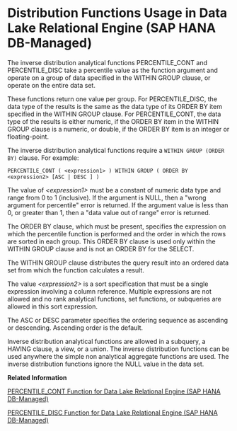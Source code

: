 <!-- loio2d71dfa1838944d3a0af3f338f06b4cf -->

# Distribution Functions Usage in Data Lake Relational Engine \(SAP HANA DB-Managed\)

The inverse distribution analytical functions PERCENTILE\_CONT and PERCENTILE\_DISC take a percentile value as the function argument and operate on a group of data specified in the WITHIN GROUP clause, or operate on the entire data set.



These functions return one value per group. For PERCENTILE\_DISC, the data type of the results is the same as the data type of its ORDER BY item specified in the WITHIN GROUP clause. For PERCENTILE\_CONT, the data type of the results is either numeric, if the ORDER BY item in the WITHIN GROUP clause is a numeric, or double, if the ORDER BY item is an integer or floating-point.

The inverse distribution analytical functions require a `WITHIN GROUP (ORDER BY)` clause. For example:

```
PERCENTILE_CONT ( <expression1> ) WITHIN GROUP ( ORDER BY <expression2> [ASC | DESC ] )
```

The value of *<expression1\>* must be a constant of numeric data type and range from 0 to 1 \(inclusive\). If the argument is NULL, then a "wrong argument for percentile" error is returned. If the argument value is less than 0, or greater than 1, then a "data value out of range" error is returned.

The ORDER BY clause, which must be present, specifies the expression on which the percentile function is performed and the order in which the rows are sorted in each group. This ORDER BY clause is used only within the WITHIN GROUP clause and is not an ORDER BY for the SELECT.

The WITHIN GROUP clause distributes the query result into an ordered data set from which the function calculates a result.

The value *<expression2\>* is a sort specification that must be a single expression involving a column reference. Multiple expressions are not allowed and no rank analytical functions, set functions, or subqueries are allowed in this sort expression.

The ASC or DESC parameter specifies the ordering sequence as ascending or descending. Ascending order is the default.

Inverse distribution analytical functions are allowed in a subquery, a HAVING clause, a view, or a union. The inverse distribution functions can be used anywhere the simple non analytical aggregate functions are used. The inverse distribution functions ignore the NULL value in the data set.

**Related Information**  


[PERCENTILE\_CONT Function for Data Lake Relational Engine \(SAP HANA DB-Managed\)](percentile-cont-function-for-data-lake-relational-engine-sap-hana-db-managed-126ea72.md "Given a percentile, returns the value that corresponds to that percentile. Assumes a continuous distribution data model.")

[PERCENTILE\_DISC Function for Data Lake Relational Engine \(SAP HANA DB-Managed\)](percentile-disc-function-for-data-lake-relational-engine-sap-hana-db-managed-bebc332.md "Given a percentile, returns the value that corresponds to that percentile. Assumes a discrete distribution data model.")

